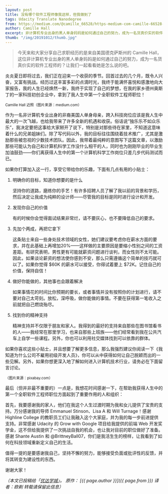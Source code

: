 ```yaml
---
layout: post
title: 没有哪个软件工程师像我这样，但我做到了
tags: Udacity Translate Nanodegree
from: https://medium.com/@camille_66528/https-medium-com-camille-66528-software-engineers-dont-look-like-me-until-they-do-6b2d9b39bdb0
author: Camille Hall
excerpt: 非计算机专业出身的黑人单身妈妈是如何通过自己的努力，成为一名货真价实的软件工程师的？
thumb: "/img/20191012/thumb.jpg"
---
```


> 今天来和大家分享自己求职经历的是来自美国德克萨斯州的 Camille Hall，这位非计算机专业出身的黑人单身妈妈是如何通过自己的努力，成为一名货真价实的软件工程师的？让我们一起看看她是怎么说的吧。

炎炎夏日即将过去，我们正在迎来一个收获的季节。回首过去的几个月，既令人兴奋，又富有挑战。经历过这丰富多彩的点滴时光，我终于能满怀喜悦和感激地向大家报告，我的人生已经焕然一新，我终于实现了自己的梦想，在我的家乡德州奥斯丁的一家科技初创企业中，拿到了我人生中第一个全职软件工程师职位！

<img src="{{site.cdn}}/img/20191012/001.jpg" alt="" /><br><small>Camille Hall 近照（图片来源：medium.com）</small>

作为一名非计算机专业出身的非裔美国人单身母亲，跨入科技岗位应该是我人生中最大的一次飞越，也给我带来了许多全新的机遇和收获。俗话说“独乐乐不如众乐乐”，我决定要把这事给大家掰开了说下，特别是对那些待在家里，不知道这意味着什么的兄弟姐妹们。除了写代码以外，我的目标往往围绕着技术推广，尤其是激励那些被忽视的少数技术团队。因此，我带着最纯粹的意图写下这篇文章，以激励那些可能认为自己和计算机科学工作没什么相干的人，同时也为刚刚毕业的毕业生加油鼓劲——你们离获得人生中的第一个计算机科学工作岗位只差几步代码测试而已。

如果你打算加入这一行，享受它带给你的乐趣，下面有几点有用的小贴士：

1. 明确你的目标，知道你想要的是什么

    坚持你的道路，磨练你的手艺！有许多招聘人员了解了我以前的背景和学历，然后决定让我成为纯粹的设计师——尽管我的目标是同时进行设计和开发。
  
2. 发现你自己的价值

    有的时候你会觉得面试结果非常烂，请不要灰心，也不要降低自己的要求。

3. 先加个两成，再把它拿下

    这条贴士来自一些身处技术领域的女性，她们建议要考虑你在薪水方面的要求，并在此基础上再增加20%——这样做的主要原因是要缩小性别之间的工资差距。有研究表明，男性更有可能就薪资问题进行谈判，而女性则不太可能。因此，如果谈论薪资的想法使你感到不安，那么只需遵循这个简单的技巧就可以了。如果你觉得 $60K 的薪水可以接受，你得试着要上 $72K。记住自己的价值，保持自信！

4. 做好你能做的，其他事也会跟着解决

    如果事情花的时间比你预期的要长，或者事情并没有按照你的计划进行，请不要对自己太苛刻。放松，深呼吸，做你能做的事情。不要在获得第一笔收入之前就把自己燃烧殆尽。

5. 找到你的精神支持

    精神支持并不仅限于朋友和家人。我得到的最好的支持来自那些在图书馆看书的人——我经常在那里学习，也来自那些上班族——他们经常看到我在公共汽车上自学一些课程。另外，你也可以利用社交媒体找到可以依靠的群体。

如果你喜欢这些小贴士，并且想要了解更多信息，那么我强烈建议你阅读一下《我知道为什么公司不雇用初级开发人员》，你可以从中获得如何让自己脱颖而出的一些见解。另外，如果你想更深入地了解如何进入计算机技术行业，请务必在下面留言讨论。


<img src="{{site.cdn}}/img/20191012/002.jpg" alt="" /><br><small>（图片来源：pixabay.com）</small>

最后（但并非最不重要的）一点是，我想花时间感谢一下，在帮助我获得人生中的第一个全职软件工程师职位方面起到了重要作用的人和组织：

首先，我要感谢我的家人，他们在我这个人生过渡时期为我和女儿提供了宝贵的支持。万分感谢我的导师 Emmanuel Stinson、Lisa A 和 Will Turnage！感谢 Highline College 的教职员工们让我融入这个大家庭，并为我的每一步前进提供支持。非常感谢 Udacity 的 Grow with Google 项目给我提供的前端 Web 开发奖学金，这不但给我提供了一次挑战自我的机会，也让我对目前的职位做好了准备。感谢 Shante Austin 和 @BrittneyBall07，你们是我活生生的榜样，让我看到了如何在科技领域重新定义自己的生活。

值得一提的是要感谢我自己，坚持不懈的努力，能够接受负面或批评性的反馈，并将其转变为建设性的东西。

谢谢大家！

_（本文已投稿给「[优达学城](https://cn.udacity.com)」。 原作： [{{ page.author }}]({{ page.from }}) 译者：欧剃 转载请保留此信息）_
